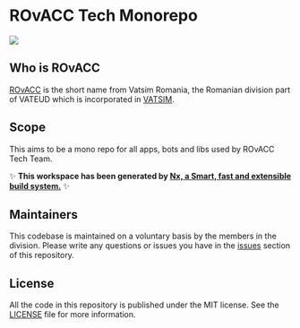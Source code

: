 # ROvACC Tech Monorepo

<a alt="ROvACC Logo" href="https://rovacc.ro" target="_blank" rel="noreferrer"><img src="https://rovacc.ro/wp-content/uploads/2016/01/logo_new-2-1-300x119.png"></a>

## Who is ROvACC

[ROvACC](https://rovacc.ro) is the short name from Vatsim Romania, the Romanian division part of VATEUD which is incorporated in [VATSIM](https://vatsim.net).

## Scope 

This aims to be a mono repo for all apps, bots and libs used by ROvACC Tech Team.

✨ **This workspace has been generated by [Nx, a Smart, fast and extensible build system.](https://nx.dev)** ✨

## Maintainers

This codebase is maintained on a voluntary basis by the members in the division. Please write any questions or issues you have in the [issues](https://github.com/ROvACC/rovacc/issues) section of this repository.

## License

All the code in this repository is published under the MIT license. See the [LICENSE](LICENSE) file for more information.
